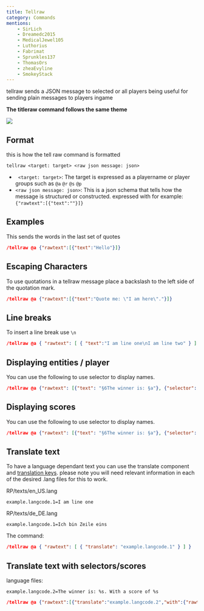 ```yaml
---
title: Tellraw
category: Commands
mentions:
    - SirLich
    - Dreamedc2015
    - MedicalJewel105
    - Luthorius
    - Fabrimat
    - Sprunkles137
    - ThomasOrs
    - zheaEvyline
    - SmokeyStack
---
```


tellraw sends a JSON message to selected or all players being useful for sending plain messages to players ingame

**The titleraw command follows the same theme**

![](/assets/images/documentation/tellrawshow.png)


## Format

this is how the tell raw command is formatted

```
tellraw <target: target> <raw json message: json>
```

-   ` <target: target>`: The target is expressed as a playername or player groups such as `@a` `@r` `@s` `@p`
-   `<raw json message: json>`: This is a json schema that tells how the message is structured or constructed. expressed with for example:
    `{"rawtext":[{"text":""}]}`


## Examples

This sends the words in the last set of quotes

<CodeHeader></CodeHeader>

```json
/tellraw @a {"rawtext":[{"text":"Hello"}]}
```


## Escaping Characters

To use quotations in a tellraw message place a backslash to the left side of the quotation mark.

<CodeHeader></CodeHeader>

```json
/tellraw @a {"rawtext":[{"text":"Quote me: \"I am here\"."}]}
```


## Line breaks

To insert a line break use `\n`

<CodeHeader></CodeHeader>

```json
/tellraw @a { "rawtext": [ { "text":"I am line one\nI am line two" } ] }
```


## Displaying entities / player

You can use the following to use selector to display names.

<CodeHeader></CodeHeader>

```json
/tellraw @a {"rawtext": [{"text": "§6The winner is: §a"}, {"selector": "@a[r=5,c=1]"}]}
```


## Displaying scores

You can use the following to use selector to display names.

<CodeHeader></CodeHeader>

```json
/tellraw @a {"rawtext": [{"text": "§6The winner is: §a"}, {"selector": "@a[r=5,c=1]"}, {"text": "§6With a score of: "}, {"score":{"name": "@s","objective": "value"}}]}
```


## Translate text

To have a language dependant text you can use the translate component and [translation keys](/concepts/text-and-translations). please note you will need relevant information in each of the desired .lang files for this to work.


<CodeHeader>RP/texts/en_US.lang</CodeHeader>

```
example.langcode.1=I am line one
```

<CodeHeader>RP/texts/de_DE.lang</CodeHeader>

```
example.langcode.1=Ich bin Zeile eins
```


The command:

<CodeHeader></CodeHeader>

```json
/tellraw @a { "rawtext": [ { "translate": "example.langcode.1" } ] }
```


## Translate text with selectors/scores

language files:

<CodeHeader></CodeHeader>

```
example.langcode.2=The winner is: %s. With a score of %s
```

<CodeHeader></CodeHeader>

```json
/tellraw @a {"rawtext":[{"translate":"example.langcode.2","with":{"rawtext":[{"selector":"@a[r=5,c=1]"},{"text":"§6With a score of: "},{"score":{"name":"@s","objective":"value"}}]}}]}
```
